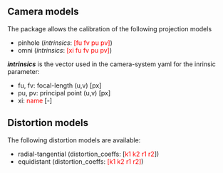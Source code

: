 ## Camera models
The package allows the calibration of the following projection models

* pinhole (_intrinsics_: <font color='red'>[fu fv pu pv]</font>)
* omni (_intrinsics_: <font color='red'>[xi fu fv pu pv]</font>)

**_intrinsics_** is the vector used in the camera-system yaml for the inrinsic parameter:

* fu, fv: focal-length (u,v) [px]
* pu, pv: principal point (u,v)  [px]
* xi: <font color='red'>name</font> [-]

## Distortion models
The following distortion models are available:

* radial-tangential (distortion_coeffs: [<font color='red'>k1 k2 r1 r2</font>])
* equidistant (distortion_coeffs: <font color='red'>[k1 k2 r1 r2]</font>)

